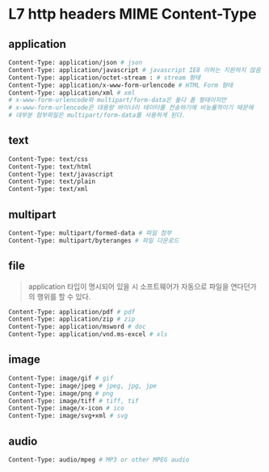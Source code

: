 # L7 http headers MIME Content-Type

## application

```sh
Content-Type: application/json # json
Content-Type: application/javascript # javascript IE8 이하는 지원하지 않음
Content-Type: application/octet-stream : # stream 형태
Content-Type: application/x-www-form-urlencode # HTML Form 형태
Content-Type: application/xml # xml
# x-www-form-urlencode와 multipart/form-data은 둘다 폼 형태이지만
# x-www-form-urlencode은 대용량 바이너리 테이터를 전송하기에 비능률적이기 때문에
# 대부분 첨부파일은 multipart/form-data를 사용하게 된다.
```

## text

```sh
Content-Type: text/css
Content-Type: text/html
Content-Type: text/javascript
Content-Type: text/plain
Content-Type: text/xml
```

## multipart

```sh
Content-Type: multipart/formed-data # 파일 첨부
Content-Type: multipart/byteranges # 파일 다운로드
```

## file

> application 타입이 명시되어 있을 시 소프트웨어가 자동으로 파일을 연다던가의 행위를 할 수 있다.

```sh
Content-Type: application/pdf # pdf
Content-Type: application/zip # zip
Content-Type: application/msword # doc
Content-Type: application/vnd.ms-excel # xls
```

## image

```sh
Content-Type: image/gif # gif
Content-Type: image/jpeg # jpeg, jpg, jpe
Content-Type: image/png # png
Content-Type: image/tiff # tiff, tif
Content-Type: image/x-icon # ico
Content-Type: image/svg+xml # svg
```

## audio

```sh
Content-Type: audio/mpeg # MP3 or other MPEG audio
```
